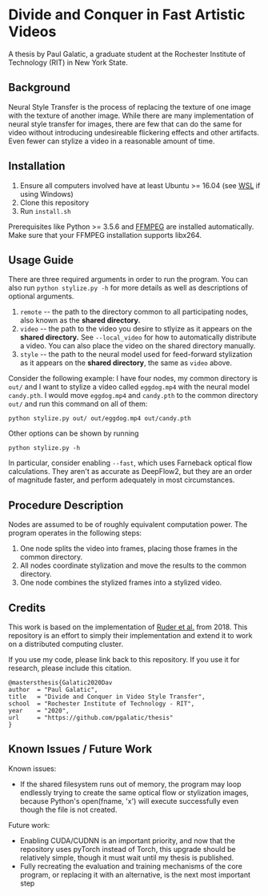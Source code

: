# Divide and Conquer in Fast Artistic Videos
A thesis by Paul Galatic, a graduate student at the Rochester Institute of Technology (RIT) in New York State.

## Background

Neural Style Transfer is the process of replacing the texture of one image with the texture of another image. While there are many implementation of neural style transfer for images, there are few that can do the same for video without introducing undesireable flickering effects and other artifacts. Even fewer can stylize a video in a reasonable amount of time.



## Installation

1. Ensure all computers involved have at least Ubuntu >= 16.04 (see [WSL](https://docs.microsoft.com/en-us/windows/wsl/install-win10) if using Windows)
1. Clone this repository
1. Run `install.sh`

Prerequisites like Python >= 3.5.6 and [FFMPEG](https://www.ffmpeg.org/) are installed automatically. Make sure that your FFMPEG installation supports libx264.

## Usage Guide

There are three required arguments in order to run the program. You can also run `python stylize.py -h` for more details as well as descriptions of optional arguments.
1. `remote` -- the path to the directory common to all participating nodes, also known as the **shared directory.**
1. `video` -- the path to the video you desire to stlyize as it appears on the **shared directory.** See `--local_video` for how to automatically distribute a video. You can also place the video on the shared directory manually.
1. `style` -- the path to the neural model used for feed-forward stylization as it appears on the **shared directory**, the same as `video` above.

Consider the following example: I have four nodes, my common directory is `out/` and I want to stylize a video called `eggdog.mp4` with the neural model `candy.pth`. I would move `eggdog.mp4` and `candy.pth` to the common directory `out/` and run this command on all of them:
```
python stylize.py out/ out/eggdog.mp4 out/candy.pth
```

Other options can be shown by running
```
python stylize.py -h
```
In particular, consider enabling `--fast`, which uses Farneback optical flow calculations. They aren't as accurate as DeepFlow2, but they are an order of magnitude faster, and perform adequately in most circumstances.

## Procedure Description 

Nodes are assumed to be of roughly equivalent computation power. The program operates in the following steps:
1. One node splits the video into frames, placing those frames in the common directory.
1. All nodes coordinate stylization and move the results to the common directory.
1. One node combines the stylized frames into a stylized video.

## Credits

This work is based on the implementation of [Ruder et al.](https://github.com/manuelruder/fast-artistic-videos) from 2018. This repository is an effort to simply their implementation and extend it to work on a distributed computing cluster.

If you use my code, please link back to this repository. If you use it for research, please include this citation.

```
@mastersthesis{Galatic2020Dav
author  = "Paul Galatic",
title   = "Divide and Conquer in Video Style Transfer",
school  = "Rochester Institute of Technology - RIT",
year    = "2020",
url     = "https://github.com/pgalatic/thesis"
}
```

## Known Issues / Future Work

Known issues:
* If the shared filesystem runs out of memory, the program may loop endlessly trying to create the same optical flow or stylization images, because Python's open(fname, 'x') will execute successfully even though the file is not created.

Future work:
* Enabling CUDA/CUDNN is an important priority, and now that the repository uses pyTorch instead of Torch, this upgrade should be relatively simple, though it must wait until my thesis is published.
* Fully recreating the evaluation and training mechanisms of the core program, or replacing it with an alternative, is the next most important step
